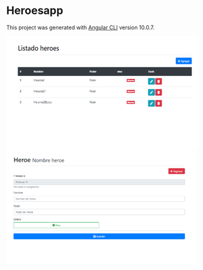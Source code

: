 # Heroesapp

This project was generated with [Angular CLI](https://github.com/angular/angular-cli) version 10.0.7.

<img src="09-captures/1.png" height="300">
<img src="09-captures/2.png" height="300">


